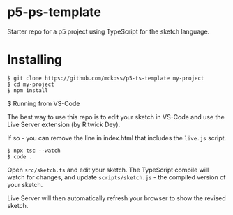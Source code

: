 # p5-ps-template

Starter repo for a p5 project using TypeScript for the sketch language.

# Installing

```
$ git clone https://github.com/mckoss/p5-ts-template my-project
$ cd my-project
$ npm install
```

$ Running from VS-Code

The best way to use this repo is to edit your sketch in VS-Code and use
the Live Server extension (by Ritwick Dey).

If so - you can remove the line in index.html that includes the `live.js` script.

```
$ npx tsc --watch
$ code .
```

Open `src/sketch.ts` and edit your sketch.  The TypeScript compile will watch
for changes, and update `scripts/sketch.js` - the compiled version of your
sketch.

Live Server will then automatically refresh your browser to show the revised sketch.

